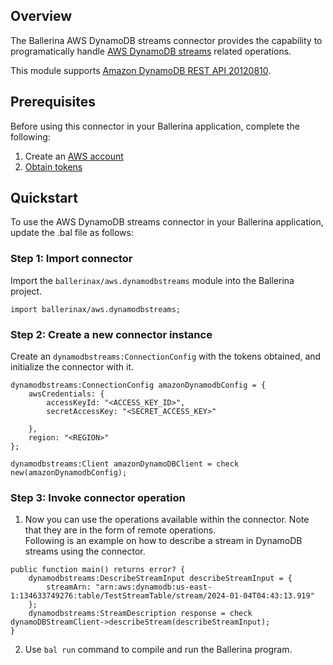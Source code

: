 ## Overview
The Ballerina AWS DynamoDB streams connector provides the capability to programatically handle [AWS DynamoDB streams](https://aws.amazon.com/dynamodb/) related operations.

This module supports [Amazon DynamoDB REST API 20120810](https://docs.aws.amazon.com/amazondynamodb/latest/APIReference/Welcome.html).
 
## Prerequisites
Before using this connector in your Ballerina application, complete the following:
1. Create an [AWS account](https://portal.aws.amazon.com/billing/signup?nc2=h_ct&src=default&redirect_url=https%3A%2F%2Faws.amazon.com%2Fregistration-confirmation#/start)
2. [Obtain tokens](https://docs.aws.amazon.com/IAM/latest/UserGuide/id_credentials_access-keys.html)

## Quickstart
To use the AWS DynamoDB streams connector in your Ballerina application, update the .bal file as follows:

### Step 1: Import connector
Import the `ballerinax/aws.dynamodbstreams` module into the Ballerina project.
```ballerina
import ballerinax/aws.dynamodbstreams;
```

### Step 2: Create a new connector instance
Create an `dynamodbstreams:ConnectionConfig` with the tokens obtained, and initialize the connector with it.
```ballerina
dynamodbstreams:ConnectionConfig amazonDynamodbConfig = {
    awsCredentials: {
        accessKeyId: "<ACCESS_KEY_ID>",
        secretAccessKey: "<SECRET_ACCESS_KEY>"

    },
    region: "<REGION>"
};

dynamodbstreams:Client amazonDynamoDBClient = check new(amazonDynamodbConfig);
```

### Step 3: Invoke connector operation
1. Now you can use the operations available within the connector. Note that they are in the form of remote operations.  
Following is an example on how to describe a stream in DynamoDB streams using the connector.

```ballerina
public function main() returns error? {
    dynamodbstreams:DescribeStreamInput describeStreamInput = {
        streamArn: "arn:aws:dynamodb:us-east-1:134633749276:table/TestStreamTable/stream/2024-01-04T04:43:13.919"
    };
    dynamodbstreams:StreamDescription response = check dynamoDBStreamClient->describeStream(describeStreamInput);
}
```
2. Use `bal run` command to compile and run the Ballerina program.
